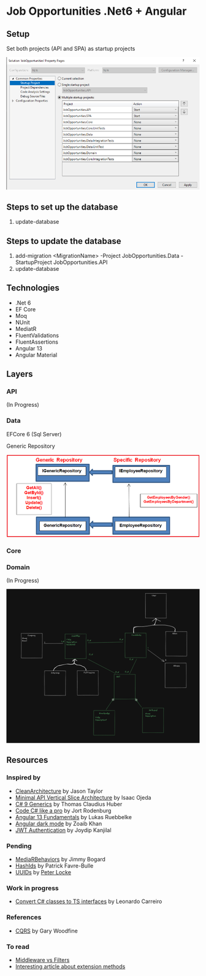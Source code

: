 # Job Opportunities .Net6 + Angular

## Setup

Set both projects (API and SPA) as startup projects

![Startup projects](2022-08-08-16-03-01.png)

## Steps to set up the database

1) update-database

## Steps to update the database

1) add-migration \<MigrationName\> -Project JobOpportunities.Data -StartupProject JobOpportunities.API
2) update-database

## Technologies

* .Net 6
* EF Core
* Moq
* NUnit
* MediatR
* FluentValidations
* FluentAssertions
* Angular 13
* Angular Material

## Layers

### API

(In Progress)

### Data

EFCore 6 (Sql Server)

Generic Repository

![Generic Repository](2022-08-04-15-24-36.png)

### Core

### Domain

(In Progress)

![Domain Model](2022-08-04-16-44-22.png)

## Resources

### Inspired by

* [CleanArchitecture](https://github.com/jasontaylordev/CleanArchitecture) by Jason Taylor
* [Minimal API Vertical Slice Architecture](https://github.com/isaacOjeda/MinimalApiArchitecture) by Isaac Ojeda
* [C# 9 Generics](https://app.pluralsight.com/library/courses/c-sharp-generics/table-of-contents) by Thomas Claudius Huber
* [Code C# like a pro](https://www.oreilly.com/library/view/code-like-a/9781617298028/) by Jort Rodenburg
* [Angular 13 Fundamentals](https://frontendmasters.com/courses/angular-13/) by Lukas Ruebbelke
* [Angular dark mode](https://zoaibkhan.com/blog/angular-material-dark-mode-in-3-steps) by Zoaib Khan
* [JWT Authentication](https://www.codemag.com/Article/2105051/Implementing-JWT-Authentication-in-ASP.NET-Core-5) by Joydip Kanjilal
  
### Pending

* [MediaRBehaviors](https://github.com/jbogard/MediatR/wiki/Behaviors) by Jimmy Bogard
* [HashIds](https://medium.com/@patrickfav/a-better-way-to-protect-your-database-ids-a33fa9867552) by Patrick Favre-Bulle
* [UUIDs](https://medium.com/lightrail/prevent-business-intelligence-leaks-by-using-uuids-instead-of-database-ids-on-urls-and-in-apis-17f15669fd2e) by [Peter Locke](https://medium.com/@pdlocke)

### Work in progress

* [Convert C# classes to TS interfaces](https://www.freecodecamp.org/news/the-easy-way-to-get-typescript-interfaces-from-c-java-or-python-code-in-any-ide-c3acac1e366a/) by Leonardo Carreiro

### References

* [CQRS](https://garywoodfine.com/what-is-cqrs/) by Gary Woodfine

### To read

* [Middleware vs Filters](https://www.thetechplatform.com/post/middleware-and-filters-power-in-asp-net-core)
* [Interesting article about extension methods](https://weblogs.asp.net/scottgu/new-orcas-language-feature-extension-methods)
